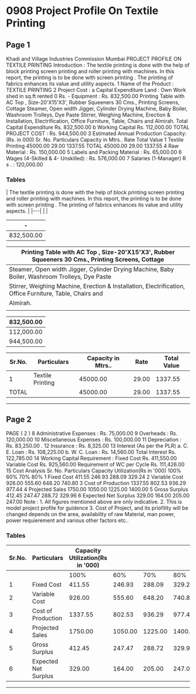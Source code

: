 # 0908 Project Profile On Textile Printing

## Page 1

Khadi and Village Industries Commission Mumbai PROJECT PROFILE ON TEXTILE PRINTING Introduction : The textile printing is done with the help of block printing screen printing and roller printing with machines. In this report, the printing is to be done with screen printing . The printing of fabrics enhances its value and utility aspects. 1 Name of the Product : TEXTILE PRINTING 2 Project Cost : a Capital Expenditure Land : Own Work shed in sq.ft rented 0 Rs. - Equipment : Rs. 832,500.00 Printing Table with AC Top , Size-20'X15'X3', Rubber Squeeners 30 Cms., Printing Screens, Cottage Steamer, Open width Jigger, Cylinder Drying Machine, Baby Boiler, Washroom Trolleys, Dye Paste Stirrer, Weighing Machine, Erection & Installation, Electrification, Office Furniture, Table, Chairs and Almirah. Total Capital Expenditure Rs. 832,500.00 b Working Capital Rs. 112,000.00 TOTAL PROJECT COST : Rs. 944,500.00 3 Estimated Annual Production Capacity: (Rs. in 000) Sr. No. Particulars Capacity in Mtrs.. Rate Total Value 1 Textile Printing 45000.00 29.00 1337.55 TOTAL 45000.00 29.00 1337.55 4 Raw Material : Rs. 150,000.00 5 Labels and Packing Material : Rs. 65,000.00 6 Wages (4-Skilled & 4- Unskilled) : Rs. 576,000.00 7 Salaries (1-Manager) R s . : 120,000.00

### Tables

| The textile printing is done with the help of block printing screen printing and roller printing
with machines. In this report, the printing is to be done with screen printing . The printing of
fabrics enhances its value and utility aspects. |
|---|
|  |

| - |
|---|
| 832,500.00 |

| Printing Table with AC Top , Size-20'X15'X3', Rubber Squeeners 30 Cms., Printing Screens, Cottage |
|---|
| Steamer, Open width Jigger, Cylinder Drying Machine, Baby Boiler, Washroom Trolleys, Dye Paste
Stirrer, Weighing Machine, Erection & Installation, Electrification, Office Furniture, Table, Chairs and |
| Almirah. |
|  |

| 832,500.00 |
|---|
| 112,000.00 |
| 944,500.00 |

| Sr.No. | Particulars | Capacity in Mtrs.. | Rate | Total Value |
|---|---|---|---|---|
| 1 | Textile Printing | 45000.00 | 29.00 | 1337.55 |
| TOTAL |  | 45000.00 | 29.00 | 1337.55 |

---

## Page 2

PAGE ( 2 ) 8 Administrative Expenses : Rs. 75,000.00 9 Overheads : Rs. 120,000.00 10 Miscellaneous Expenses : Rs. 100,000.00 11 Depreciation : Rs. 83,250.00 . 12 Insurance : Rs. 8,325.00 13 Interest (As per the PLR) a. C. E. Loan : Rs. 108,225.00 b. W. C. Loan : Rs. 14,560.00 Total Interest Rs. 122,785.00 14 Working Capital Requirement : Fixed Cost Rs. 411,550.00 Variable Cost Rs. 925,560.00 Requirement of WC per Cycle Rs. 111,426.00 15 Cost Analysis Sr. No. Particulars Capacity Utilization(Rs in '000) 100% 60% 70% 80% 1 Fixed Cost 411.55 246.93 288.09 329.24 2 Variable Cost 926.00 555.60 648.20 740.80 3 Cost of Production 1337.55 802.53 936.29 977.44 4 Projected Sales 1750.00 1050.00 1225.00 1400.00 5 Gross Surplus 412.45 247.47 288.72 329.96 6 Expected Net Surplus 329.00 164.00 205.00 247.00 Note : 1. All figures mentioned above are only indicative. 2. This is model project profile for guidence 3. Cost of Project, and its priofility will be changed depends on the area, availability of raw Material, man power, power requierement and various other factors etc..

### Tables

| Sr.No. | Particulars | Capacity Utilization(Rs in '000) |  |  |  |
|---|---|---|---|---|---|
|  |  | 100% | 60% | 70% | 80% |
| 1 | Fixed Cost | 411.55 | 246.93 | 288.09 | 329.24 |
| 2 | Variable Cost | 926.00 | 555.60 | 648.20 | 740.80 |
| 3 | Cost of Production | 1337.55 | 802.53 | 936.29 | 977.44 |
| 4 | Projected Sales | 1750.00 | 1050.00 | 1225.00 | 1400.00 |
| 5 | Gross Surplus | 412.45 | 247.47 | 288.72 | 329.96 |
| 6 | Expected Net Surplus | 329.00 | 164.00 | 205.00 | 247.00 |

---
